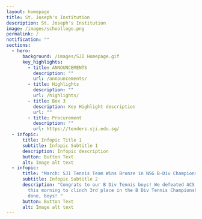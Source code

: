```yaml
---
layout: homepage
title: St. Joseph's Institution
description: St. Joseph's Institution
image: /images/schoollogo.png
permalink: /
notification: ""
sections:
  - hero:
      background: /images/SJI Homepage.gif
      key_highlights:
        - title: ANNOUNCEMENTS
          description: ""
          url: /announcements/
        - title: Highlights
          description: ""
          url: /highlights/
        - title: Box 3
          description: Key Highlight description
          url: ""
        - title: Procurement
          description: ""
          url: https://tenders.sji.edu.sg/
  - infopic:
      title: Infopic Title 1
      subtitle: Infopic Subtitle 1
      description: Infopic description
      button: Button Text
      alt: Image alt text
  - infopic:
      title: "March: SJI Tennis Team Wins Bronze in NSG B-Div Championship"
      subtitle: Infopic Subtitle 2
      description: "Congrats to our B Div Tennis boys! We defeated ACS (Barker) 4-1
        this morning to clinch 3rd place in the B Div Tennis Championships! Well
        done, boys! "
      button: Button Text
      alt: Image alt text
---
```

